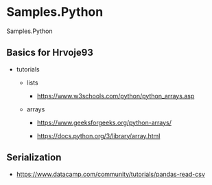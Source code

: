 # Samples.Python

Samples.Python

## Basics for Hrvoje93

*   tutorials

    *   lists
    
        *   https://www.w3schools.com/python/python_arrays.asp

    *   arrays
    
        *   https://www.geeksforgeeks.org/python-arrays/

        *   https://docs.python.org/3/library/array.html

## Serialization

*   https://www.datacamp.com/community/tutorials/pandas-read-csv

